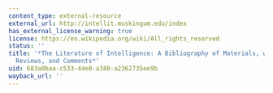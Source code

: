 ```yaml
---
content_type: external-resource
external_url: http://intellit.muskingum.edu/index
has_external_license_warning: true
license: https://en.wikipedia.org/wiki/All_rights_reserved
status: ''
title: '*The Literature of Intelligence: A Bibliography of Materials, with Essays,
  Reviews, and Comments*'
uid: 683a0baa-c533-44e0-a380-a2362735ee9b
wayback_url: ''
---
```

